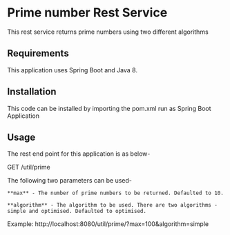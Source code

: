 # Prime number Rest Service

  This rest service returns prime numbers using two different algorithms

## Requirements

   This application uses Spring Boot and Java 8.
   
## Installation

   This code can be installed by importing the pom.xml run as Spring Boot Application

## Usage

  The rest end point for this application is as below-
  
  GET /util/prime
  
  The following two parameters can be used-
  
  	**max** - The number of prime numbers to be returned. Defaulted to 10.
  	
  	**algorithm** - The algorithm to be used. There are two algorithms - simple and optimised. Defaulted to optimised.
  	
  
  Example:
  	http://localhost:8080/util/prime/?max=100&algorithm=simple
  
  



